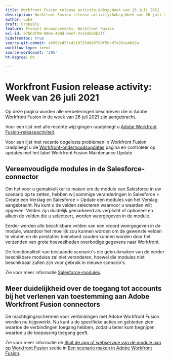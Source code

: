 ```yaml
---
title: Workfront Fusion release activity:&nbsp;Week van 26 juli 2021
description: Workfront Fusion release activity:&nbsp;Week van 26 juli 2021
author: Luke
draft: Probably
feature: Product Announcements, Workfront Fusion
exl-id: 07bbdf99-986e-408d-9ee7-3c43dbb5b2ff
hidefromtoc: true
source-git-commit: e6995cd57c4210725d49379df5bcd7e93ce4b02a
workflow-type: tm+mt
source-wordcount: '295'
ht-degree: 0%

---
```


# Workfront Fusion release activity: Week van 26 juli 2021

Op deze pagina worden alle verbeteringen beschreven die in Adobe Workfront Fusion in de week van 26 juli 2021 zijn aangebracht.

Voor een lijst met alle recente wijzigingen raadpleegt u [Adobe Workfront Fusion-releaseactiviteit](../../../product-announcements/product-releases/fusion-release-activity/fusion-release-activity.md).

Voor een lijst met recente opgeloste problemen in Workfront Fusion raadpleegt u de [Workfront-onderhoudsupdates](https://experienceleague.adobe.com/docs/workfront-known-issues/releases/current-updates.html) pagina en controleer op updates met het label Workfront Fusion Maintenance Update.

## Vereenvoudigde modules in de Salesforce-connector

Om het voor u gemakkelijker te maken om de module van Salesforce in uw scenario op te zetten, hebben wij sommige veranderingen in Salesforce > Create een Verslag en Salesforce > Update een modules van het Verslag aangebracht. Nu kunt u de velden selecteren waarvoor u waarden wilt opgeven. Velden zijn duidelijk gemarkeerd als verplicht of optioneel en alleen de velden die u selecteert, worden weergegeven in de module.

Eerder werden alle beschikbare velden van een record weergegeven in de module, waardoor het moeilijk zou kunnen worden om de gewenste velden te vinden en de prestaties beïnvloed zouden kunnen worden door het verzenden van grote hoeveelheden overbodige gegevens naar Workfront.

De functionaliteit van bestaande scenario&#39;s die gebruikmaken van de eerder beschikbare modules zal niet veranderen, hoewel die modules niet beschikbaar zullen zijn voor gebruik in nieuwe scenario&#39;s.

Zie voor meer informatie [Salesforce-modules](../../../workfront-fusion/apps-and-their-modules/salesforce-modules.md).

## Meer duidelijkheid over de toegang tot accounts bij het verlenen van toestemming aan Adobe Workfront Fusion connectors

De machtigingsschermen voor verbindingen met Adobe Workfront Fusion worden nu bijgewerkt. Nu kunt u de specifieke acties en gebieden zien waartoe de verbindingen toegang hebben, zodat u beter kunt begrijpen waartoe u de toepassing toegang geeft.

Zie voor meer informatie de [Sluit de app of webservice van de module aan op Workfront Fusion](../../../workfront-fusion/scenarios/create-a-scenario.md#connect) sectie in [Een scenario maken in Adobe Workfront Fusion](../../../workfront-fusion/scenarios/create-a-scenario.md).

